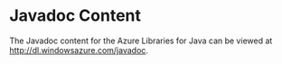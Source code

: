 <properties 
	pageTitle="Javadocs - Azure resources" 
	description="Javadoc API reference for the Azure SDK for Java." 
	services="" 
	documentationCenter="java" 
	authors="rmcmurray" 
	manager="wpickett" 
	editor="jimbe"/>

<tags 
	ms.service="multiple" 
	ms.workload="multiple" 
	ms.tgt_pltfrm="na" 
	ms.devlang="Java" 
	ms.topic="article" 
	ms.date="06/03/2015" 
	ms.author="robmcm"/>

# Javadoc Content

The Javadoc content for the Azure Libraries for Java can be viewed at <http://dl.windowsazure.com/javadoc>.
